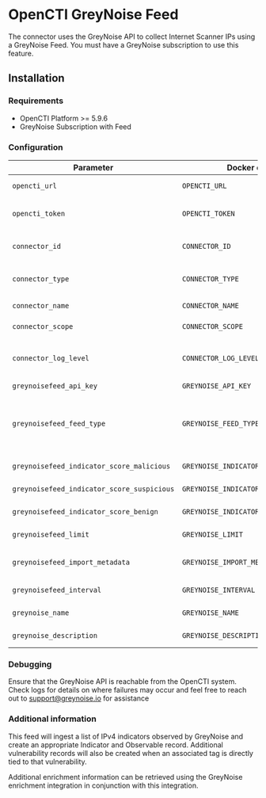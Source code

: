 # OpenCTI GreyNoise Feed

The connector uses the GreyNoise API to collect Internet Scanner IPs using a GreyNoise Feed.
You must have a GreyNoise subscription to use this feature.

## Installation

### Requirements

- OpenCTI Platform >= 5.9.6
- GreyNoise Subscription with Feed

### Configuration

| Parameter                                  | Docker envvar                          | Mandatory | Description                                                                                                                         |
|--------------------------------------------|----------------------------------------|-----------|-------------------------------------------------------------------------------------------------------------------------------------|
| `opencti_url`                              | `OPENCTI_URL`                          | Yes       | The URL of the OpenCTI platform.                                                                                                    |
| `opencti_token`                            | `OPENCTI_TOKEN`                        | Yes       | The default admin token configured in the OpenCTI platform parameters file.                                                         |
| `connector_id`                             | `CONNECTOR_ID`                         | Yes       | A valid arbitrary `UUIDv4` that must be unique for this connector.                                                                  |
| `connector_type`                           | `CONNECTOR_TYPE`                       | Yes       | Indicates this is an EXTERNAL_IMPORT connector                                                                                      |
| `connector_name`                           | `CONNECTOR_NAME`                       | Yes       | Indicates the name is `GreyNoise Feed`                                                                                              |
| `connector_scope`                          | `CONNECTOR_SCOPE`                      | Yes       | Indicates the scope is `greynoisefeed`                                                                                              |
| `connector_log_level`                      | `CONNECTOR_LOG_LEVEL`                  | Yes       | The log level for this connector, could be `debug`, `info`, `warn` or `error` (less verbose).                                       |
| `greynoisefeed_api_key`                    | `GREYNOISE_API_KEY`                    | Yes       | Your GreyNoise API KEY                                                                                                              |
| `greynoisefeed_feed_type`                  | `GREYNOISE_FEED_TYPE`                  | No        | Type of Feed to import (benign, malicious, suspicious, benign+malicious, malicious+suspicious, benign+suspicious+malicious, or all) |
| `greynoisefeed_indicator_score_malicious`  | `GREYNOISE_INDICATOR_SCORE_MALICIOUS`  | No        | Default indicator score for malicious indicators                                                                                    |
| `greynoisefeed_indicator_score_suspicious` | `GREYNOISE_INDICATOR_SCORE_SUSPICIOUS` | No        | Default indicator score for suspicious indicators                                                                                   |
| `greynoisefeed_indicator_score_benign`     | `GREYNOISE_INDICATOR_SCORE_BENIGN`     | No        | Default indicator score for benign indicators                                                                                       |
| `greynoisefeed_limit`                      | `GREYNOISE_LIMIT`                      | Yes       | Max number of indicators to ingest                                                                                                  |
| `greynoisefeed_import_metadata`            | `GREYNOISE_IMPORT_METADATA`            | No        | Import metadata (cities, sightings, etc.) (can generate a lot!)                                                                     |
| `greynoisefeed_interval`                   | `GREYNOISE_INTERVAL`                   | Yes       | Number of hours between runs                                                                                                        |
| `greynoise_name`                           | `GREYNOISE_NAME`                       | Yes       | The GreyNoise organization name                                                                                                     |
| `greynoise_description`                    | `GREYNOISE_DESCRIPTION`                | Yes       | The GreyNoise organization description                                                                                              |

### Debugging ###

Ensure that the GreyNoise API is reachable from the OpenCTI system. Check logs for details on where failures may occur and feel free to reach out to [support@greynoise.io](mailto:support@greynoise.io) for assistance

### Additional information

This feed will ingest a list of IPv4 indicators observed by GreyNoise and create an appropriate Indicator and Observable record. Additional vulnerability records will also be created when an associated tag is directly tied to that vulnerability.

Additional enrichment information can be retrieved using the GreyNoise enrichment integration in conjunction with this integration.